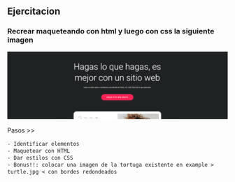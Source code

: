 ## Ejercitacion

### Recrear maqueteando con html y luego con css la siguiente imagen

<img src="./ejercitacion_example.PNG">

Pasos >>

    - Identificar elementos
    - Maquetear con HTML
    - Dar estilos con CSS
    - Bonus!!: colocar una imagen de la tortuga existente en example > turtle.jpg < con bordes redondeados
